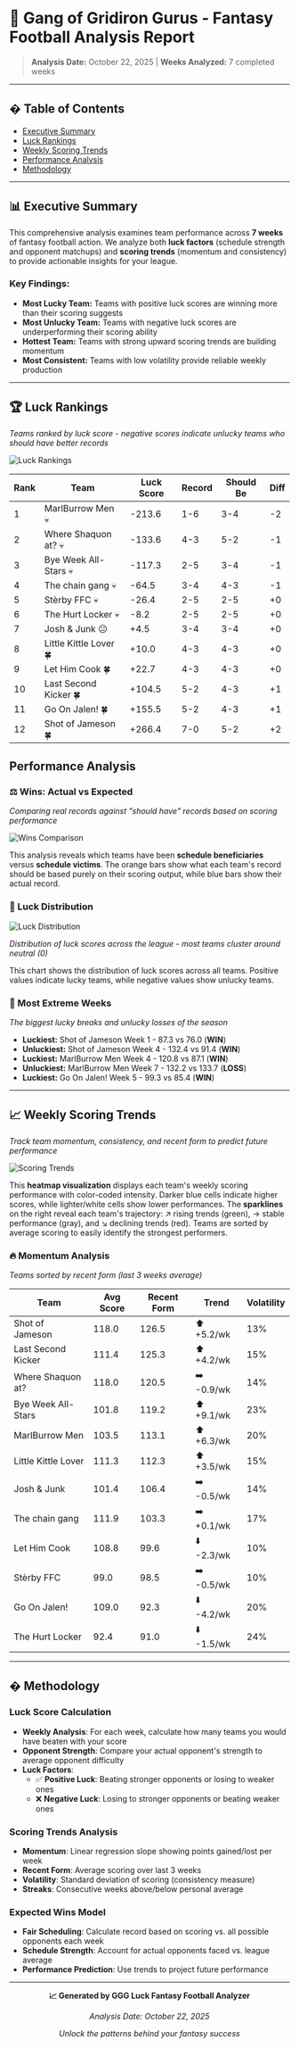 # 🏈 Gang of Gridiron Gurus - Fantasy Football Analysis Report

> **Analysis Date:** October 22, 2025 | **Weeks Analyzed:** 7 completed weeks

---

## � Table of Contents
- [Executive Summary](#-executive-summary)
- [Luck Rankings](#-luck-rankings) 
- [Weekly Scoring Trends](#-weekly-scoring-trends)
- [Performance Analysis](#-performance-analysis)
- [Methodology](#-methodology)

---

## 📊 Executive Summary

This comprehensive analysis examines team performance across **7 weeks** of fantasy football action. We analyze both **luck factors** (schedule strength and opponent matchups) and **scoring trends** (momentum and consistency) to provide actionable insights for your league.

### Key Findings:
- **Most Lucky Team:** Teams with positive luck scores are winning more than their scoring suggests
- **Most Unlucky Team:** Teams with negative luck scores are underperforming their scoring ability
- **Hottest Team:** Teams with strong upward scoring trends are building momentum
- **Most Consistent:** Teams with low volatility provide reliable weekly production

---

## 🏆 Luck Rankings

*Teams ranked by luck score - negative scores indicate unlucky teams who should have better records*

![Luck Rankings](charts/luck_rankings.png)

| Rank | Team | Luck Score | Record | Should Be | Diff |
|------|------|------------|--------|-----------|------|
| 1 | MarlBurrow Men 💀 | -213.6 | 1-6 | 3-4 | -2 |
| 2 | Where Shaquon at? 💀 | -133.6 | 4-3 | 5-2 | -1 |
| 3 | Bye Week All-Stars 💀 | -117.3 | 2-5 | 3-4 | -1 |
| 4 | The chain gang 💀 | -64.5 | 3-4 | 4-3 | -1 |
| 5 | Stèrby FFC 💀 | -26.4 | 2-5 | 2-5 | +0 |
| 6 | The Hurt Locker 💀 | -8.2 | 2-5 | 2-5 | +0 |
| 7 | Josh & Junk 😐 | +4.5 | 3-4 | 3-4 | +0 |
| 8 | Little Kittle Lover 🍀 | +10.0 | 4-3 | 4-3 | +0 |
| 9 | Let Him Cook 🍀 | +22.7 | 4-3 | 4-3 | +0 |
| 10 | Last Second Kicker 🍀 | +104.5 | 5-2 | 4-3 | +1 |
| 11 | Go On Jalen! 🍀 | +155.5 | 5-2 | 4-3 | +1 |
| 12 | Shot of Jameson 🍀 | +266.4 | 7-0 | 5-2 | +2 |


##  Performance Analysis

### ⚖️ Wins: Actual vs Expected

*Comparing real records against "should have" records based on scoring performance*

![Wins Comparison](charts/wins_comparison.png)

This analysis reveals which teams have been **schedule beneficiaries** versus **schedule victims**. The orange bars show what each team's record should be based purely on their scoring output, while blue bars show their actual record.

### 🎲 Luck Distribution

![Luck Distribution](charts/luck_distribution.png)

*Distribution of luck scores across the league - most teams cluster around neutral (0)*

This chart shows the distribution of luck scores across all teams. Positive values indicate lucky teams, while negative values show unlucky teams.

### 🎰 Most Extreme Weeks

*The biggest lucky breaks and unlucky losses of the season*

- **Luckiest:** Shot of Jameson Week 1 - 87.3 vs 76.0 (**WIN**)
- **Unluckiest:** Shot of Jameson Week 4 - 132.4 vs 91.4 (**WIN**)
- **Luckiest:** MarlBurrow Men Week 4 - 120.8 vs 87.1 (**WIN**)
- **Unluckiest:** MarlBurrow Men Week 7 - 132.2 vs 133.7 (**LOSS**)
- **Luckiest:** Go On Jalen! Week 5 - 99.3 vs 85.4 (**WIN**)


---

## 📈 Weekly Scoring Trends

*Track team momentum, consistency, and recent form to predict future performance*

![Scoring Trends](charts/scoring_trends.png)

This **heatmap visualization** displays each team's weekly scoring performance with color-coded intensity. Darker blue cells indicate higher scores, while lighter/white cells show lower performances. The **sparklines** on the right reveal each team's trajectory: ↗ rising trends (green), → stable performance (gray), and ↘ declining trends (red). Teams are sorted by average scoring to easily identify the strongest performers.

### 🔥 Momentum Analysis

*Teams sorted by recent form (last 3 weeks average)*

| Team | Avg Score | Recent Form | Trend | Volatility |
|------|-----------|-------------|-------|------------|
| Shot of Jameson | 118.0 | 126.5 | ⬆️ +5.2/wk | 13% |
| Last Second Kicker | 111.4 | 125.3 | ⬆️ +4.2/wk | 15% |
| Where Shaquon at? | 118.0 | 120.5 | ➡️ -0.9/wk | 14% |
| Bye Week All-Stars | 101.8 | 119.2 | ⬆️ +9.1/wk | 23% |
| MarlBurrow Men | 103.5 | 113.1 | ⬆️ +6.3/wk | 20% |
| Little Kittle Lover | 111.3 | 112.3 | ⬆️ +3.5/wk | 15% |
| Josh & Junk | 101.4 | 106.4 | ➡️ -0.5/wk | 14% |
| The chain gang | 111.9 | 103.3 | ➡️ +0.1/wk | 17% |
| Let Him Cook | 108.8 | 99.6 | ⬇️ -2.3/wk | 10% |
| Stèrby FFC | 99.0 | 98.5 | ➡️ -0.5/wk | 10% |
| Go On Jalen! | 109.0 | 92.3 | ⬇️ -4.2/wk | 20% |
| The Hurt Locker | 92.4 | 91.0 | ⬇️ -1.5/wk | 24% |


---

## � Methodology

### Luck Score Calculation
- **Weekly Analysis**: For each week, calculate how many teams you would have beaten with your score
- **Opponent Strength**: Compare your actual opponent's strength to average opponent difficulty
- **Luck Factors**: 
  - ✅ **Positive Luck**: Beating stronger opponents or losing to weaker ones
  - ❌ **Negative Luck**: Losing to stronger opponents or beating weaker ones

### Scoring Trends Analysis
- **Momentum**: Linear regression slope showing points gained/lost per week
- **Recent Form**: Average scoring over last 3 weeks
- **Volatility**: Standard deviation of scoring (consistency measure)
- **Streaks**: Consecutive weeks above/below personal average

### Expected Wins Model
- **Fair Scheduling**: Calculate record based on scoring vs. all possible opponents each week
- **Schedule Strength**: Account for actual opponents faced vs. league average
- **Performance Prediction**: Use trends to project future performance

---

<div align="center">

**📈 Generated by GGG Luck Fantasy Football Analyzer**

*Analysis Date: October 22, 2025*

*Unlock the patterns behind your fantasy success*

</div>
